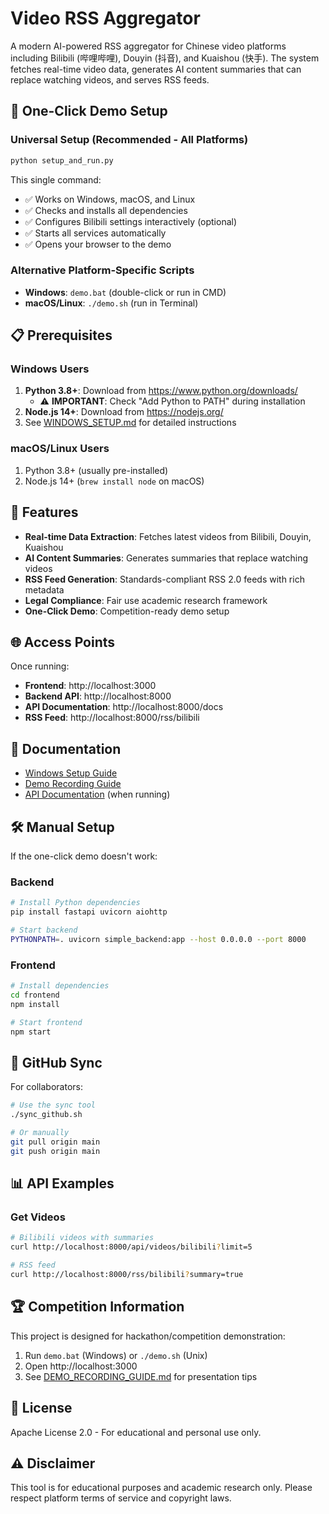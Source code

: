 # Video RSS Aggregator

A modern AI-powered RSS aggregator for Chinese video platforms including Bilibili (哔哩哔哩), Douyin (抖音), and Kuaishou (快手). The system fetches real-time video data, generates AI content summaries that can replace watching videos, and serves RSS feeds.

## 🚀 One-Click Demo Setup

### Universal Setup (Recommended - All Platforms)
```bash
python setup_and_run.py
```

This single command:
- ✅ Works on Windows, macOS, and Linux
- ✅ Checks and installs all dependencies
- ✅ Configures Bilibili settings interactively (optional)
- ✅ Starts all services automatically
- ✅ Opens your browser to the demo

### Alternative Platform-Specific Scripts
- **Windows**: `demo.bat` (double-click or run in CMD)
- **macOS/Linux**: `./demo.sh` (run in Terminal)

## 📋 Prerequisites

### Windows Users
1. **Python 3.8+**: Download from https://www.python.org/downloads/
   - ⚠️ **IMPORTANT**: Check "Add Python to PATH" during installation
2. **Node.js 14+**: Download from https://nodejs.org/
3. See [WINDOWS_SETUP.md](WINDOWS_SETUP.md) for detailed instructions

### macOS/Linux Users
1. Python 3.8+ (usually pre-installed)
2. Node.js 14+ (`brew install node` on macOS)

## 🎥 Features

- **Real-time Data Extraction**: Fetches latest videos from Bilibili, Douyin, Kuaishou
- **AI Content Summaries**: Generates summaries that replace watching videos
- **RSS Feed Generation**: Standards-compliant RSS 2.0 feeds with rich metadata
- **Legal Compliance**: Fair use academic research framework
- **One-Click Demo**: Competition-ready demo setup

## 🌐 Access Points

Once running:
- **Frontend**: http://localhost:3000
- **Backend API**: http://localhost:8000
- **API Documentation**: http://localhost:8000/docs
- **RSS Feed**: http://localhost:8000/rss/bilibili

## 📖 Documentation

- [Windows Setup Guide](WINDOWS_SETUP.md)
- [Demo Recording Guide](DEMO_RECORDING_GUIDE.md)
- [API Documentation](http://localhost:8000/docs) (when running)

## 🛠️ Manual Setup

If the one-click demo doesn't work:

### Backend
```bash
# Install Python dependencies
pip install fastapi uvicorn aiohttp

# Start backend
PYTHONPATH=. uvicorn simple_backend:app --host 0.0.0.0 --port 8000
```

### Frontend
```bash
# Install dependencies
cd frontend
npm install

# Start frontend
npm start
```

## 🔄 GitHub Sync

For collaborators:
```bash
# Use the sync tool
./sync_github.sh

# Or manually
git pull origin main
git push origin main
```

## 📊 API Examples

### Get Videos
```bash
# Bilibili videos with summaries
curl http://localhost:8000/api/videos/bilibili?limit=5

# RSS feed
curl http://localhost:8000/rss/bilibili?summary=true
```

## 🏆 Competition Information

This project is designed for hackathon/competition demonstration:
1. Run `demo.bat` (Windows) or `./demo.sh` (Unix)
2. Open http://localhost:3000
3. See [DEMO_RECORDING_GUIDE.md](DEMO_RECORDING_GUIDE.md) for presentation tips

## 📝 License

Apache License 2.0 - For educational and personal use only.

## ⚠️ Disclaimer

This tool is for educational purposes and academic research only. Please respect platform terms of service and copyright laws.